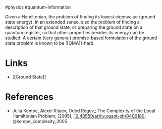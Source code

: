 #physics #quantum-information 

Given a Hamiltonian, the problem of finding its lowest eigenvalue (ground state energy). 
In an extended sense, also the problem of finding a description of that ground state, or preparing the ground state on a quantum register, so that other properties besides its energy can be studied. 
A certain (very general) promise-based formulation of the ground state problem is known to be [[QMA]]-hard.
# Links
- [[Ground State]]

# References
-  Julia Kempe, Alexei Kitaev, Oded Regev,; The Complexity of the Local Hamiltonian Problem; (2005); [10.48550/arXiv.quant-ph/0406180](https://www.doi.org/10.48550/arXiv.quant-ph/0406180);  @kempe_complexity_2005 
